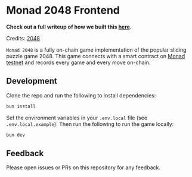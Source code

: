 # Monad 2048 Frontend

**Check out a full writeup of how we built this [here](https://blog.monad.xyz/blog/build-2048).**

Credits: [2048](https://github.com/gabrielecirulli/2048)

`Monad 2048` is a fully on-chain game implementation of the popular sliding puzzle game 2048. This game connects with a smart contract
on [Monad testnet](https://testnet.monad.xyz/) and records every game and every move on-chain.

## Development

Clone the repo and run the following to install dependencies:

```bash
bun install
```

Set the environment variables in your `.env.local` file (see `.env.local.example`). Then run the following to run the game locally:

```bash
bun dev
```

## Feedback

Please open issues or PRs on this repository for any feedback.

